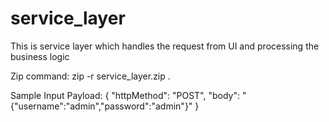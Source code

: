 # service_layer
This is service layer which handles the request from UI and processing the business logic

Zip command:
zip -r service_layer.zip .

Sample Input Payload:
{
  "httpMethod": "POST",
  "body": "{\"username\":\"admin\",\"password\":\"admin\"}"
}
